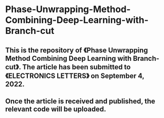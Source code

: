 # Phase-Unwrapping-Method-Combining-Deep-Learning-with-Branch-cut
## This is the repository of 《Phase Unwrapping Method Combining Deep Learning with Branch-cut》. The article has been submitted to 《ELECTRONICS LETTERS》 on September 4, 2022. 
## Once the article is received and published, the relevant code will be uploaded.
